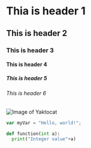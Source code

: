 # Thia is header 1
## This is header 2
### This is header 3
#### This is header 4
##### This is header 5
###### This is header 6


![Image of Yaktocat](https://octodex.github.com/images/yaktocat.png)


```javascript
var myVar = "Hello, world!";
```


```python
def function(int a):
  print("Integer value"+a)
```
